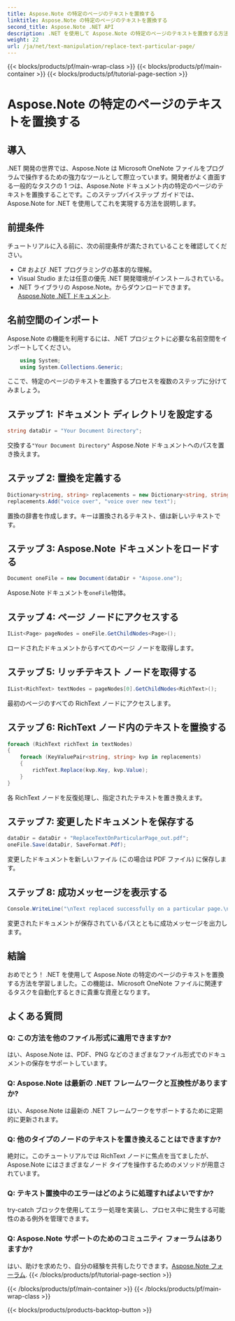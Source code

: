```yaml
---
title: Aspose.Note の特定のページのテキストを置換する
linktitle: Aspose.Note の特定のページのテキストを置換する
second_title: Aspose.Note .NET API
description: .NET を使用して Aspose.Note の特定のページのテキストを置換する方法を学びます。効率的なテキスト操作については、ステップバイステップのガイドに従ってください。
weight: 22
url: /ja/net/text-manipulation/replace-text-particular-page/
---
```


{{< blocks/products/pf/main-wrap-class >}}
{{< blocks/products/pf/main-container >}}
{{< blocks/products/pf/tutorial-page-section >}}

# Aspose.Note の特定のページのテキストを置換する

## 導入
.NET 開発の世界では、Aspose.Note は Microsoft OneNote ファイルをプログラムで操作するための強力なツールとして際立っています。開発者がよく直面する一般的なタスクの 1 つは、Aspose.Note ドキュメント内の特定のページのテキストを置換することです。このステップバイステップ ガイドでは、Aspose.Note for .NET を使用してこれを実現する方法を説明します。
## 前提条件
チュートリアルに入る前に、次の前提条件が満たされていることを確認してください。
- C# および .NET プログラミングの基本的な理解。
- Visual Studio または任意の優先 .NET 開発環境がインストールされている。
-  .NET ライブラリの Aspose.Note。からダウンロードできます。[Aspose.Note .NET ドキュメント](https://reference.aspose.com/note/net/).
## 名前空間のインポート
Aspose.Note の機能を利用するには、.NET プロジェクトに必要な名前空間をインポートしてください。
```csharp
    using System;
    using System.Collections.Generic;
```
ここで、特定のページのテキストを置換するプロセスを複数のステップに分けてみましょう。
## ステップ 1: ドキュメント ディレクトリを設定する
```csharp
string dataDir = "Your Document Directory";
```
交換する`"Your Document Directory"` Aspose.Note ドキュメントへのパスを置き換えます。
## ステップ 2: 置換を定義する
```csharp
Dictionary<string, string> replacements = new Dictionary<string, string>();
replacements.Add("voice over", "voice over new text");
```
置換の辞書を作成します。キーは置換されるテキスト、値は新しいテキストです。
## ステップ 3: Aspose.Note ドキュメントをロードする
```csharp
Document oneFile = new Document(dataDir + "Aspose.one");
```
Aspose.Note ドキュメントを`oneFile`物体。
## ステップ 4: ページ ノードにアクセスする
```csharp
IList<Page> pageNodes = oneFile.GetChildNodes<Page>();
```
ロードされたドキュメントからすべてのページ ノードを取得します。
## ステップ 5: リッチテキスト ノードを取得する
```csharp
IList<RichText> textNodes = pageNodes[0].GetChildNodes<RichText>();
```
最初のページのすべての RichText ノードにアクセスします。
## ステップ 6: RichText ノード内のテキストを置換する
```csharp
foreach (RichText richText in textNodes)
{
    foreach (KeyValuePair<string, string> kvp in replacements)
    {
        richText.Replace(kvp.Key, kvp.Value);
    }
}
```
各 RichText ノードを反復処理し、指定されたテキストを置き換えます。
## ステップ 7: 変更したドキュメントを保存する
```csharp
dataDir = dataDir + "ReplaceTextOnParticularPage_out.pdf";
oneFile.Save(dataDir, SaveFormat.Pdf);
```
変更したドキュメントを新しいファイル (この場合は PDF ファイル) に保存します。
## ステップ 8: 成功メッセージを表示する
```csharp
Console.WriteLine("\nText replaced successfully on a particular page.\nFile saved at " + dataDir);
```
変更されたドキュメントが保存されているパスとともに成功メッセージを出力します。
## 結論
おめでとう！ .NET を使用して Aspose.Note の特定のページのテキストを置換する方法を学習しました。この機能は、Microsoft OneNote ファイルに関連するタスクを自動化するときに貴重な資産となります。
## よくある質問
### Q: この方法を他のファイル形式に適用できますか?
はい、Aspose.Note は、PDF、PNG などのさまざまなファイル形式でのドキュメントの保存をサポートしています。
### Q: Aspose.Note は最新の .NET フレームワークと互換性がありますか?
はい、Aspose.Note は最新の .NET フレームワークをサポートするために定期的に更新されます。
### Q: 他のタイプのノードのテキストを置き換えることはできますか?
絶対に。このチュートリアルでは RichText ノードに焦点を当てましたが、Aspose.Note にはさまざまなノード タイプを操作するためのメソッドが用意されています。
### Q: テキスト置換中のエラーはどのように処理すればよいですか?
try-catch ブロックを使用してエラー処理を実装し、プロセス中に発生する可能性のある例外を管理できます。
### Q: Aspose.Note サポートのためのコミュニティ フォーラムはありますか?
はい、助けを求めたり、自分の経験を共有したりできます。[Aspose.Note フォーラム](https://forum.aspose.com/c/note/28).
{{< /blocks/products/pf/tutorial-page-section >}}

{{< /blocks/products/pf/main-container >}}
{{< /blocks/products/pf/main-wrap-class >}}

{{< blocks/products/products-backtop-button >}}
